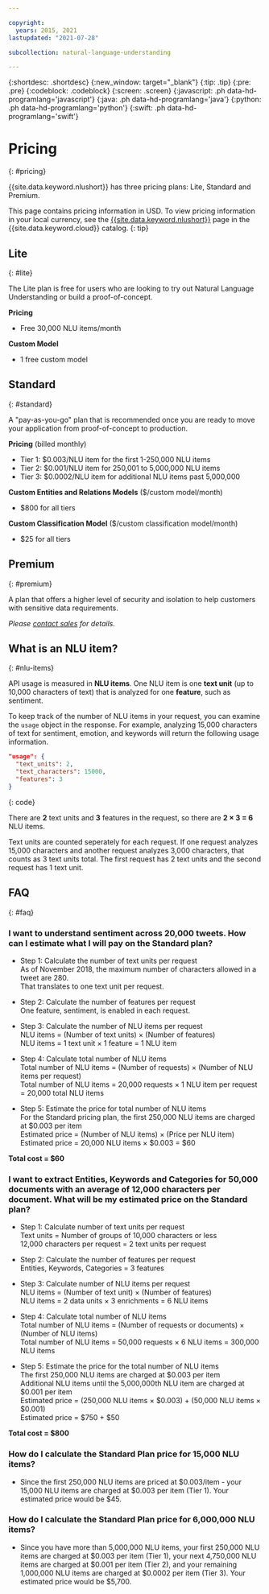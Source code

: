 ```yaml
---

copyright:
  years: 2015, 2021
lastupdated: "2021-07-28"

subcollection: natural-language-understanding

---
```


{:shortdesc: .shortdesc}
{:new_window: target="_blank"}
{:tip: .tip}
{:pre: .pre}
{:codeblock: .codeblock}
{:screen: .screen}
{:javascript: .ph data-hd-programlang='javascript'}
{:java: .ph data-hd-programlang='java'}
{:python: .ph data-hd-programlang='python'}
{:swift: .ph data-hd-programlang='swift'}

# Pricing
{: #pricing}

{{site.data.keyword.nlushort}} has three pricing plans: Lite, Standard and Premium.

This page contains pricing information in USD. To view pricing information in your local currency, see the [{{site.data.keyword.nlushort}}](https://{DomainName}/catalog/natural-language-understanding) page in the {{site.data.keyword.cloud}} catalog.
{: tip}

## Lite
{: #lite}

The Lite plan is free for users who are looking to try out Natural Language Understanding or build a proof-of-concept.

**Pricing**
- Free 30,000 NLU items/month

**Custom Model**
- 1 free custom model

## Standard
{: #standard}

A "pay-as-you-go" plan that is recommended once you are ready to move your application from proof-of-concept to production.

**Pricing** (billed monthly)
- Tier 1: $0.003/NLU item for the first 1-250,000 NLU items
- Tier 2: $0.001/NLU item for 250,001 to 5,000,000 NLU items
- Tier 3: $0.0002/NLU item for additional NLU items past 5,000,000

**Custom Entities and Relations Models** ($/custom model/month)
- $800 for all tiers

**Custom Classification Model** ($/custom classification model/month)
- $25 for all tiers

## Premium
{: #premium}

A plan that offers a higher level of security and isolation to help customers with sensitive data requirements.

_Please [contact sales](https://www.ibm.com/account/reg/us-en/signup?formid=MAIL-watson) for details._

## What is an NLU item?
{: #nlu-items}

API usage is measured in **NLU items**. One NLU item is one **text unit** (up to 10,000 characters of text) that is analyzed for one **feature**, such as sentiment.

To keep track of the number of NLU items in your request, you can examine the `usage` object in the response. For example, analyzing 15,000 characters of text for sentiment, emotion, and keywords will return the following usage information.

```json
"usage": {
  "text_units": 2,
  "text_characters": 15000,
  "features": 3
}
```
{: code}
  
There are **2** text units and **3** features in the request, so there are **2 × 3 = 6** NLU items.

Text units are counted seperately for each request. If one request analyzes 15,000 characters and another request analyzes 3,000 characters, that counts as 3 text units total. The first request has 2 text units and the second request has 1 text unit.

## FAQ
{: #faq}

### I want to understand sentiment across 20,000 tweets. How can I estimate what I will pay on the Standard plan?

- Step 1: Calculate the number of text units per request<br>
As of November 2018, the maximum number of characters allowed in a tweet are 280.<br>
That translates to one text unit per request.

- Step 2: Calculate the number of features per request<br>
One feature, sentiment, is enabled in each request.

- Step 3: Calculate the number of NLU items per request<br>
NLU items = (Number of text units) × (Number of features)<br>
NLU items = 1 text unit × 1 feature = 1 NLU item

- Step 4: Calculate total number of NLU items <br>
Total number of NLU items = (Number of requests) × (Number of NLU items per request) <br>
Total number of NLU items = 20,000 requests × 1 NLU item per request = 20,000 total NLU items

- Step 5: Estimate the price for total number of NLU items<br>
For the Standard pricing plan, the first 250,000 NLU items are charged at $0.003 per item<br>
Estimated price = (Number of NLU items) × (Price per NLU item) <br>
Estimated price = 20,000 NLU items × $0.003 = $60

**Total cost = $60**

### I want to extract Entities, Keywords and Categories for 50,000 documents with an average of 12,000 characters per document. What will be my estimated price on the Standard plan?
- Step 1: Calculate number of text units per request <br>
Text units = Number of groups of 10,000 characters or less <br>
12,000 characters per request = 2 text units per request

- Step 2: Calculate the number of features per request<br>
Entities, Keywords, Categories = 3 features

- Step 3: Calculate number of NLU items per request <br>
NLU items = (Number of text unit) × (Number of features) <br>
NLU items = 2 data units × 3 enrichments = 6 NLU items

- Step 4: Calculate total number of NLU items <br>
Total number of NLU items = (Number of requests or documents) × (Number of NLU items) <br>
Total number of NLU items = 50,000 requests × 6 NLU items = 300,000 NLU items

- Step 5: Estimate the price for the total number of NLU items <br>
The first 250,000 NLU items are charged at $0.003 per item<br>
Additional NLU items until the 5,000,000th NLU item are charged at $0.001 per item<br>
Estimated price = (250,000 NLU items × $0.003) + (50,000 NLU items × $0.001) <br>
Estimated price = $750 + $50


**Total cost = $800**

### How do I calculate the Standard Plan price for 15,000 NLU items?
- Since the first 250,000 NLU items are priced at $0.003/item - your 15,000 NLU items are charged at $0.003 per item (Tier 1). Your estimated price would be $45. 

### How do I calculate the Standard Plan price for 6,000,000 NLU items?
- Since you have more than 5,000,000 NLU items, your first 250,000 NLU items are charged at $0.003 per item (Tier 1), your next 4,750,000 NLU items are charged at $0.001 per item (Tier 2), and your remaining 1,000,000 NLU items are charged at $0.0002 per item (Tier 3). Your estimated price would be $5,700. 



